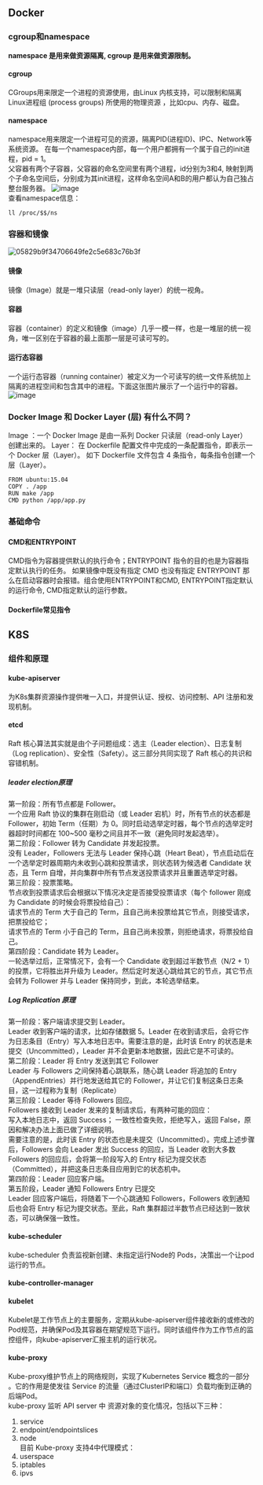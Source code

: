 ## Docker
### cgroup和namespace
**namespace 是用来做资源隔离, cgroup 是用来做资源限制。**
#### cgroup
CGroups用来限定一个进程的资源使用，由Linux 内核支持，可以限制和隔离Linux进程组 (process groups) 所使用的物理资源 ，比如cpu、内存、磁盘。

#### namespace
namespace用来限定一个进程可见的资源，隔离PID(进程ID)、IPC、Network等系统资源。
在每一个namespace内部，每一个用户都拥有一个属于自己的init进程，pid = 1。  
父容器有两个子容器，父容器的命名空间里有两个进程，id分别为3和4, 映射到两个子命名空间后，分别成为其init进程，这样命名空间A和B的用户都认为自己独占整台服务器。
![image](https://user-images.githubusercontent.com/35059921/179401879-145dd2ce-c5bf-4ae8-8803-25fe5d62d8fb.png)  
查看namespace信息：
```
ll /proc/$$/ns
```

### 容器和镜像
![05829b9f34706649fe2c5e683c76b3f](https://user-images.githubusercontent.com/35059921/179188557-5f2bc422-840b-472d-81e9-99402836ebab.png)
#### 镜像
镜像（Image）就是一堆只读层（read-only layer）的统一视角。
#### 容器
容器（container）的定义和镜像（image）几乎一模一样，也是一堆层的统一视角，唯一区别在于容器的最上面那一层是可读可写的。
#### 运行态容器
一个运行态容器（running container）被定义为一个可读写的统一文件系统加上隔离的进程空间和包含其中的进程。下面这张图片展示了一个运行中的容器。  
![image](https://user-images.githubusercontent.com/35059921/179346136-a62a80e3-98e0-4704-82e2-ef06116574f2.png)  
### Docker Image 和 Docker Layer (层) 有什么不同？
Image ：一个 Docker Image 是由一系列 Docker 只读层（read-only Layer） 创建出来的。
Layer： 在 Dockerfile 配置文件中完成的一条配置指令，即表示一个 Docker 层（Layer）。
如下 Dockerfile 文件包含 4 条指令，每条指令创建一个层（Layer）。
```
FROM ubuntu:15.04
COPY . /app
RUN make /app
CMD python /app/app.py
```
### 基础命令
#### CMD和ENTRYPOINT
CMD指令为容器提供默认的执行命令；ENTRYPOINT 指令的目的也是为容器指定默认执行的任务。
如果镜像中既没有指定 CMD 也没有指定 ENTRYPOINT 那么在启动容器时会报错。组合使用ENTRYPOINT和CMD, ENTRYPOINT指定默认的运行命令, CMD指定默认的运行参数。
#### Dockerfile常见指令

## K8S
### 组件和原理
#### kube-apiserver
为K8s集群资源操作提供唯一入口，并提供认证、授权、访问控制、API 注册和发现机制。
#### etcd
Raft 核心算法其实就是由个子问题组成：选主（Leader election）、日志复制（Log replication）、安全性（Safety）。这三部分共同实现了 Raft 核心的共识和容错机制。
##### leader election原理
第一阶段：所有节点都是 Follower。  
一个应用 Raft 协议的集群在刚启动（或 Leader 宕机）时，所有节点的状态都是 Follower，初始 Term（任期）为 0。同时启动选举定时器，每个节点的选举定时器超时时间都在 100~500 毫秒之间且并不一致（避免同时发起选举）。  
第二阶段：Follower 转为 Candidate 并发起投票。  
没有 Leader，Followers 无法与 Leader 保持心跳（Heart Beat），节点启动后在一个选举定时器周期内未收到心跳和投票请求，则状态转为候选者 Candidate 状态，且 Term 自增，并向集群中所有节点发送投票请求并且重置选举定时器。  
第三阶段：投票策略。  
节点收到投票请求后会根据以下情况决定是否接受投票请求（每个 follower 刚成为 Candidate 的时候会将票投给自己）：  
请求节点的 Term 大于自己的 Term，且自己尚未投票给其它节点，则接受请求，把票投给它；  
请求节点的 Term 小于自己的 Term，且自己尚未投票，则拒绝请求，将票投给自己。  
第四阶段：Candidate 转为 Leader。  
一轮选举过后，正常情况下，会有一个 Candidate 收到超过半数节点（N/2 + 1）的投票，它将胜出并升级为 Leader。然后定时发送心跳给其它的节点，其它节点会转为 Follower 并与 Leader 保持同步，到此，本轮选举结束。  

##### Log Replication 原理  
第一阶段：客户端请求提交到 Leader。  
Leader 收到客户端的请求，比如存储数据 5。Leader 在收到请求后，会将它作为日志条目（Entry）写入本地日志中。需要注意的是，此时该 Entry 的状态是未提交（Uncommitted），Leader 并不会更新本地数据，因此它是不可读的。  
第二阶段：Leader 将 Entry 发送到其它 Follower  
Leader 与 Followers 之间保持着心跳联系，随心跳 Leader 将追加的 Entry（AppendEntries）并行地发送给其它的 Follower，并让它们复制这条日志条目，这一过程称为复制（Replicate）  
第三阶段：Leader 等待 Followers 回应。  
Followers 接收到 Leader 发来的复制请求后，有两种可能的回应：  
写入本地日志中，返回 Success；  一致性检查失败，拒绝写入，返回 False，原因和解决办法上面已做了详细说明。  
需要注意的是，此时该 Entry 的状态也是未提交（Uncommitted）。完成上述步骤后，Followers 会向 Leader 发出 Success 的回应，当 Leader 收到大多数 Followers 的回应后，会将第一阶段写入的 Entry 标记为提交状态（Committed），并把这条日志条目应用到它的状态机中。  
第四阶段：Leader 回应客户端。  
第五阶段，Leader 通知 Followers Entry 已提交  
Leader 回应客户端后，将随着下一个心跳通知 Followers，Followers 收到通知后也会将 Entry 标记为提交状态。至此，Raft 集群超过半数节点已经达到一致状态，可以确保强一致性。  
#### kube-scheduler
kube-scheduler 负责监视新创建、未指定运行Node的 Pods，决策出一个让pod运行的节点。  
#### kube-controller-manager  
#### kubelet  
Kubelet是工作节点上的主要服务，定期从kube-apiserver组件接收新的或修改的Pod规范，并确保Pod及其容器在期望规范下运行。同时该组件作为工作节点的监控组件，向kube-apiserver汇报主机的运行状况。  
#### kube-proxy  
Kube-proxy维护节点上的网络规则，实现了Kubernetes Service 概念的一部分 。它的作用是使发往 Service 的流量（通过ClusterIP和端口）负载均衡到正确的后端Pod。  
kube-proxy 监听 API server 中 资源对象的变化情况，包括以下三种：  
1. service  
2. endpoint/endpointslices  
3. node  
目前 Kube-proxy 支持4中代理模式：  
1. userspace  
2. iptables  
3. ipvs  

